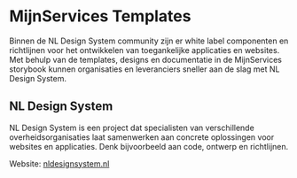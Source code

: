 <!-- @license CC0-1.0 -->

# MijnServices Templates

Binnen de NL Design System community zijn er white label componenten en richtlijnen voor het ontwikkelen van toegankelijke applicaties en websites.
Met behulp van de templates, designs en documentatie in de MijnServices storybook kunnen organisaties en leveranciers sneller aan de slag met NL Design System.

## NL Design System

NL Design System is een project dat specialisten van verschillende overheidsorganisaties laat samenwerken aan concrete oplossingen voor websites en applicaties. Denk bijvoorbeeld aan code, ontwerp en richtlijnen.

Website: [nldesignsystem.nl](https://nldesignsystem.nl/)
